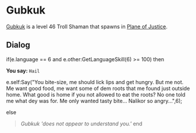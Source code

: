 # Gubkuk



[Gubkuk](/npc/201404) is a level 46 Troll Shaman that spawns in [Plane of Justice](/zone/201).








## Dialog

if(e.language == 6 and e.other:GetLanguageSkill(6) >= 100) then


**You say:** `Hail`




e.self:Say("You bite-size, me should lick lips and get hungry.  But me not.  Me want good food, me want some of dem roots that me found just outside home.  What good is home if you not allowed to eat the roots?  No one told me what dey was for.  Me only wanted tasty bite...  Nalikor so angry...",6);


else


>*Gubkuk 'does not appear to understand you.'*
end

